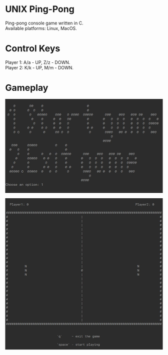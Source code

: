# UNIX Ping-Pong
Ping-pong console game written in C.</br>
Available platforms: Linux, MacOS.

# Control Keys
Player 1: A/a - UP, Z/z - DOWN.</br>
Player 2: K/k - UP, M/m - DOWN.</br>

# Gameplay

![game-intro](assets/game-intro.jpg)

![game-field](assets/game-field.jpg)
